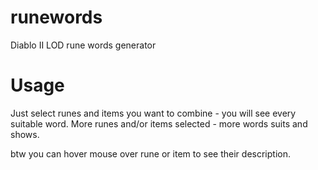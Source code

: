 # runewords
Diablo II LOD rune words generator

# Usage
Just select runes and items you want to combine - you will see every suitable word.
More runes and/or items selected - more words suits and shows.

btw you can hover mouse over rune or item to see their description.